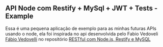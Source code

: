 ## API Node com Restify + MySql + JWT + Tests - Example

Essa é uma pequena aplicação de exemplo para as minhas futuras APIs usando o node, ela foi inspirada no api desenvolvida pelo Fabio Vedoveli <a href="https://github.com/vedovelli" target="_blank">Fábio Vedovelli</a> no repositório
<a href=”https://github.com/vedovelli/restful-nodejs-restify” target="_blank">RESTful com Node.js, Restify e MySQL</a>
